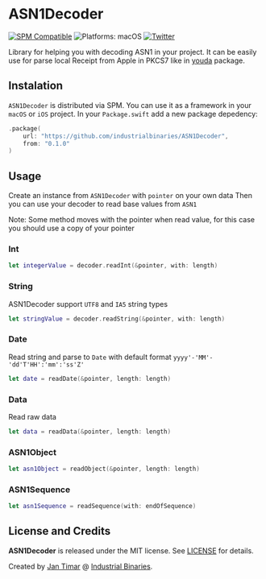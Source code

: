 # ASN1Decoder
 
[![SPM Compatible](https://img.shields.io/badge/spm-compatible-brightgreen.svg?style=flat)](https://swift.org/package-manager)
![Platforms: macOS](https://img.shields.io/badge/platforms-macOS-brightgreen.svg?style=flat)
[![Twitter](https://img.shields.io/badge/twitter-@i_binaries-blue.svg?style=flat)](https://twitter.com/i_binaries)
 
Library for helping you with decoding ASN1 in your project. It can be easily use for parse local Receipt from Apple in PKCS7 like in [youda](https://github.com/industrialbinaries/youda) package.
 
## Instalation
`ASN1Decoder` is distributed via SPM. You can use it as a framework in your `macOS` or `iOS` project. 
In your `Package.swift` add a new package depedency: 
```swift
.package(
    url: "https://github.com/industrialbinaries/ASN1Decoder",
    from: "0.1.0"
)
```
 
## Usage
Create an instance from `ASN1Decoder` with `pointer` on your own data
Then you can use your decoder to read base values from `ASN1`

Note: Some method moves with the pointer when read value, for this case you should use a copy of your pointer 
 
### Int
```swift
let integerValue = decoder.readInt(&pointer, with: length)
```

### String
ASN1Decoder support `UTF8` and `IA5` string types
```swift
let stringValue = decoder.readString(&pointer, with: length)
```

### Date
Read string and parse to `Date` with default format `yyyy'-'MM'-'dd'T'HH':'mm':'ss'Z'`
```swift
let date = readDate(&pointer, length: length)
```

### Data
Read raw data
```swift
let data = readData(&pointer, length: length)
```

### ASN1Object
```swift
let asn1Object = readObject(&pointer, length: length)
```

### ASN1Sequence
```swift
let asn1Sequence = readSequence(with: endOfSequence)
```
 
## License and Credits
 
**ASN1Decoder** is released under the MIT license. See [LICENSE](/LICENSE) for details.
 
Created by [Jan Timar](https://github.com/jantimar) @ [Industrial Binaries](https://industrial-binaries.co).
